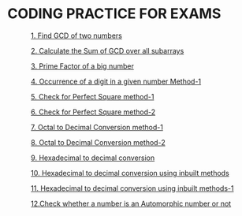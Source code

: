    <h1> CODING PRACTICE FOR EXAMS</h1>            
    <ul>
    <p><ol><a href="https://github.com/99monisha/TCS-CODING/blob/master/GCD/maxsum.cpp">1. Find GCD of two numbers</a></ol></p>
        <p><ol><a href="https://github.com/99monisha/TCS-CODING/blob/master/SumofGcd/sum.cpp">2. Calculate the Sum of GCD over all subarrays</a></ol></p>
            <p><ol><a href="https://github.com/99monisha/TCS-CODING/blob/master/primefactor/factor.cpp">3. Prime Factor of a big number</a></ol></p>
<p><ol><a href="https://github.com/99monisha/PRACTICE-SET/blob/master/34.Pro/on.cpp">4. Occurrence of a digit in a given number Method-1<a/></ol></p>
<p><ol><a href="https://github.com/99monisha/TCS-CODING/blob/master/POWER/on.cpp">5. Check for Perfect Square method-1<a/></ol></p>
<p><ol><a href="https://github.com/99monisha/TCS-CODING/blob/master/POWER/tw.cpp">6. Check for Perfect Square method-2<a/></ol></p>
                <p><ol><a href="https://github.com/99monisha/TCS-CODING/blob/master/OctalToDecimal/on.cpp">7. Octal to Decimal Conversion method-1</a></ol></p>
                      <p><ol><a href="https://github.com/99monisha/TCS-CODING/blob/master/OctalToDecimal/tw.cpp">8. Octal to Decimal Conversion method-2</a></ol></p>
                    <p><ol><a href="https://github.com/99monisha/TCS-CODING/blob/master/HexaToBinary/on.cpp">9. Hexadecimal to decimal conversion</a></ol></p>
                    <p><ol><a href="https://github.com/99monisha/TCS-CODING/blob/master/HexaToBinary/tw.cpp">10. Hexadecimal to decimal conversion using inbuilt methods</a></ol></p>
<p><ol><a href="https://github.com/99monisha/TCS-CODING/blob/master/HexaToBinary/tw.cpp">11. Hexadecimal to decimal conversion using inbuilt methods-1</a></ol></p>
                        <p><ol><a href="">12.Check whether a number is an Automorphic number or not</a></ol></p>
                        <p><ol><a href=""></a></ol></p>
        <p><ol><a href=""></a></ol></p>
        <p><ol><a href=""></a></ol></p>
            <p><ol><a href=""></a></ol></p>
                <p><ol><a href=""></a></ol></p>
                    <p><ol><a href=""></a></ol></p>
                        <p><ol><a href=""></a></ol></p>
                          <p><ol><a href=""></a></ol></p>
        <p><ol><a href=""></a></ol></p>
            <p><ol><a href=""></a></ol></p>
                <p><ol><a href=""></a></ol></p>
                    <p><ol><a href=""></a></ol></p>
                        <p><ol><a href=""></a></ol></p>
     </ul>
